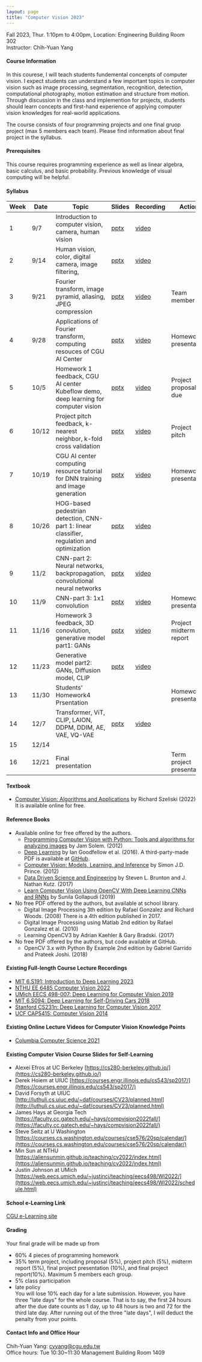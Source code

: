 ```yaml
---
layout: page
title: "Computer Vision 2023"
---
```


Fall 2023, Thur. 1:10pm to 4:00pm, Location: Engineering Building Room 302 <br/>
Instructor: Chih-Yuan Yang

#### Course Information

In this courese, I will teach students fundemental concenpts of computer vision. I expect students can understand a few important topics in computer vision such as image processing, segmentation, recognition, detection, computational photography, motion estimation and structure from motion. Through discussion in the class and implemention for projects, students should learn concepts and first-hand experience of applying computer vision knowledges for real-world applications.

The course consists of four programming projects and one final gruop project (max 5 members each team). Please find information about final project in the syllabus.

#### Prerequisites

This course requires programming experience as well as linear algebra, basic calculus, and basic probability. Previous knowledge of visual computing will be helpful.

#### Syllabus

|Week|Date|Topic                                                      |Slides   |Recording | Action |
|---|---|---|---|---|---|
|1   |9/7        | Introduction to computer vision, camera, human vision                |  [pptx](https://www.dropbox.com/scl/fi/sj9f5l2rrd5ahn0laleqg/ComputerVision_Lecture_01.pptx?rlkey=ks1gw7w6yyglmmr104y811vin&dl=0)    | [video](https://youtu.be/PAsd1LVJXdw)         |                              |
|2   |9/14       | Human vision, color, digital camera, image filtering,                |  [pptx](https://www.dropbox.com/scl/fi/10dfs9rqjvucen2fbkk8t/ComputerVision_Lecture_02.pptx?rlkey=fqnllxgv5qi03ihoi0mqeyf6n&dl=0)    | [video](https://youtu.be/rO6pu1ukSww)         |                              |
|3   |9/21       | Fourier transform, image pyramid, aliasing, JPEG compression         |  [pptx](https://www.dropbox.com/scl/fi/6rgawqwk9dogn8qt80f3h/ComputerVision_Lecture_03.pptx?rlkey=kfs31awxdl2ohltxaeqn815jl&dl=0)    | [video](https://youtu.be/_DSUGWh5RmI)         | Team member list     |
|4   |9/28       | Applications of Fourier transform, computing resouces of CGU AI Center   | [pptx](https://www.dropbox.com/scl/fi/e39e1yh56gbcjnkblc314/ComputerVision_Lecture_04.pptx?rlkey=9cxfnxdi1xtct7ob8njpy60cq&dl=0)     | [video](https://youtu.be/DBRiH6GusOw)         | Homework1 presentation       |
|5   |10/5       | Homework 1 feedback, CGU AI center Kubeflow demo, deep learning for computer vision  | [pptx](https://www.dropbox.com/scl/fi/egqdc8jkcezwcv1i1obkp/ComputerVision_Lecture_05.pptx?rlkey=zstpfadm3gw4jkdh1u70ctb2l&dl=0) | [video](https://youtu.be/JLMkb_D8bMo)   | Project proposal due         |
|6   |10/12      | Project pitch feedback, k-nearest neighbor, k-fold cross validation  | [pptx](https://www.dropbox.com/scl/fi/no010y0rwnchv1w4qqxqo/ComputerVision_Lecture_06.pptx?rlkey=aqqt0ittuko0rdxjqb9pso78r&dl=0)     | [video](https://youtu.be/vmjmBsVC6FQ)         | Project pitch                |
|7   |10/19      | CGU AI center computing resource tutorial for DNN training and image generation | [pptx](https://www.dropbox.com/scl/fi/xfmzg4bqnqoyupirs5w5i/ComputerVision_Lecture_07.pptx?rlkey=m442gr4s0hh35jc3vonrgef7r&dl=0)   | [video](https://youtu.be/t-AM4O5xNgk)         | Homework2 presentation       |
|8   |10/26      | HOG-based pedestrian detection, CNN-part 1: linear classifier, regulation and optimization  | [pptx](https://www.dropbox.com/scl/fi/5na5fffm3nrsg5nod5jig/ComputerVision_Lecture_08.pptx?rlkey=g3egr0q4xh4ww7nkdyn0ikzcw&dl=0)     | [video](https://youtu.be/-qqMtPRie1A)         |                              |
|9   |11/2       | CNN-part 2: Neural networks, backpropagation, convolutional neural networks   | [pptx](https://www.dropbox.com/scl/fi/kovzbrx1aph80tumkgfvu/ComputerVision_Lecture_09.pptx?rlkey=oq93nuhx6uu8u6seu2atnm8p8&dl=0)     | [video](https://youtu.be/JV6tfAkbRB4)         |                              |
|10  |11/9       | CNN-part 3: 1x1 convolution  | [pptx](https://www.dropbox.com/scl/fi/8607job6u8f02ekuj95lo/ComputerVision_Lecture_10.pptx?rlkey=kmvc3h8pr9wqyrau1xcjh99uh&dl=0)     | [video](https://youtu.be/lR0ZY48t56k)         | Homework3 presentation       | 
|11  |11/16      | Homework 3 feedback, 3D conovlution, generative model part1: GANs            | [pptx](https://www.dropbox.com/scl/fi/7qqbcs8ellbc5ipb9r3ir/ComputerVision_Lecture_11.pptx?rlkey=eayjbjc7hgxbqtuxg6todr5qb&dl=0)     | [video](https://youtu.be/hNNWsxF20Jc)         | Project midterm report       |
|12  |11/23      | Generative model part2: GANs, Diffusion model, CLIP | [pptx](https://changgunguniversity-my.sharepoint.com/:p:/g/personal/d000019097_cgu_edu_tw/ETxeT5Jt4CZKlTrFEFC2e5wBAxI-zglBb5p_KGBI5M1xrA?e=DnidrK)     | [video](https://youtu.be/Y8EtHl2YehY)         |                              |
|13  |11/30      | Students' Homework4 Prsentation                                           |      |          | Homework4 presentation       |
|14  |12/7       | Transformer, ViT, CLIP, LAION, DDPM, DDIM, AE, VAE, VQ-VAE                                            | [pptx](https://changgunguniversity-my.sharepoint.com/:p:/g/personal/d000019097_cgu_edu_tw/Eduy8-HrXSlHjx9cMZJE--EBZ-Hc7Ugb0y7vBav-GiM6DA?e=xZW6EG)     | [video](https://youtu.be/TvRugxDwCao)         |                              |
|15  |12/14      |                                                             |      |          |     |
|16  |12/21      | Final presentation                                                               |      |          | Term project presentation         |

#### Textbook
- [Computer Vision: Algorithms and Applications](http://szeliski.org/Book/) by Richard Szeliski (2022) <br/>
It is available online for free.

#### Reference Books
- Available online for free offered by the authors.
  - [Programming Computer Vision with Python: Tools and algorithms for analyzing images](http://programmingcomputervision.com/) by Jam Solem. (2012)
  - [Deep Learning](https://www.deeplearningbook.org/) by Ian Goodfellow et al. (2016). A third-party-made PDF is available at [GitHub](https://github.com/janishar/mit-deep-learning-book-pdf/blob/master/complete-book-bookmarked-pdf/deeplearningbook.pdf).
  - [Computer Vision: Models, Learning, and Inference](http://www.computervisionmodels.com/) by Simon J.D. Prince. (2012)
  - [Data Driven Science and Engineering](http://databookuw.com/databook.pdf) by Steven L. Brunton and J. Nathan Kutz. (2017)
  - [Learn Computer Vision Using OpenCV With Deep Learning CNNs and RNNs](https://link.springer.com/book/10.1007/978-1-4842-4261-2) by Sunila Gollapudi (2019)
- No free PDF offered by the authors, but available at school library.
  - Digital Image Processing 3th edition by Rafael Gonzalez and Richard Woods. (2008) There is a 4th edition published in 2017.
  - Digital Image Processing using Matlab 2nd edition by Rafael Gonzalez et al. (2010)
  - Learning OpenCV3 by Adrian Kaehler & Gary Bradski. (2017)
- No free PDF offered by the authors, but code available at GitHub.
  - OpenCV 3.x with Python By Example 2nd edition by Gabriel Garrido and Prateek Joshi. (2018)
  
#### Existing Full-length Course Lecture Recordings
- [MIT 6.S191: Introduction to Deep Learning 2023](http://introtodeeplearning.com/)
- [NTHU EE 6485 Computer Vision 2022](https://aliensunmin.github.io/teaching/cv2022/index.html)
- [UMich EECS 498-007: Deep Learning for Computer Vision 2019](https://www.youtube.com/playlist?list=PL5-TkQAfAZFbzxjBHtzdVCWE0Zbhomg7r)
- [MIT 6.S094: Deep Learning for Self-Driving Cars 2018](https://www.youtube.com/watch?v=-6INDaLcuJY&list=PLts9ZnoIwN9MJOXSFal2wFImRjfUhmYSP)
- [Stanford CS231n: Deep Learning for Computer Vision 2017](https://www.youtube.com/playlist?list=PL3FW7Lu3i5JvHM8ljYj-zLfQRF3EO8sYv)
- [UCF CAP5415: Computer Vision 2014](https://www.youtube.com/playlist?list=PLd3hlSJsX_ImKP68wfKZJVIPTd8Ie5u-9)

#### Existing Online Lecture Videos for Computer Vision Knowledge Points
- [Columbia Computer Science 2021](https://www.youtube.com/@firstprinciplesofcomputerv3258)

#### Existing Computer Vision Course Slides for Self-Learning
- Alexei Efros at UC Berkeley [https://cs280-berkeley.github.io/](https://cs280-berkeley.github.io/)
- Derek Hoiem at UIUC [https://courses.engr.illinois.edu/cs543/sp2017/](https://courses.engr.illinois.edu/cs543/sp2017/)
- David Forsyth at UIUC [http://luthuli.cs.uiuc.edu/~daf/courses/CV23/planned.html](http://luthuli.cs.uiuc.edu/~daf/courses/CV23/planned.html)
- James Hays at Georgia Tech [https://faculty.cc.gatech.edu/~hays/compvision2022fall/](https://faculty.cc.gatech.edu/~hays/compvision2022fall/)
- Steve Seitz at U Washington [https://courses.cs.washington.edu/courses/cse576/20sp/calendar/](https://courses.cs.washington.edu/courses/cse576/20sp/calendar/)
- Min Sun at NTHU [https://aliensunmin.github.io/teaching/cv2022/index.html](https://aliensunmin.github.io/teaching/cv2022/index.html)
- Justin Johnson at UMich [https://web.eecs.umich.edu/~justincj/teaching/eecs498/WI2022/](https://web.eecs.umich.edu/~justincj/teaching/eecs498/WI2022/schedule.html)

#### School e-Learning Link
[CGU e-Learning site](https://el.cgu.edu.tw/)

#### Grading
Your final grade will be made up from
- 60% 4 pieces of programming homework
- 35% term project, including proposal (5%), project pitch (5%), midterm report (5%), final project presentation (10%), and final project report(10%). Maximum 5 members each group.
- 5% class participation 
- late policy<br/>
You will lose 10% each day for a late submission. However, you have three "late days" for the whole course. That is to say, the first 24 hours after the due date counts as 1 day, up to 48 hours is two and 72 for the third late day. After running out of the three "late days", I will deduct the penalty from your points.

#### Contact Info and Office Hour
Chih-Yuan Yang: cyyang@cgu.edu.tw <br/>
Office hours: Tue 10:30~11:30 Management Building Room 1409<br/>
